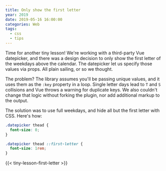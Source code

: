 ```yaml
---
title: Only show the first letter
year: 2019
date: 2019-05-16 16:00:00
categories: Web
tags:
  - css
  - tips
---
```


Time for another tiny lesson! We're working with a third-party Vue datepicker, and there was a design decision to only show the first letter of the weekdays above the calendar. The datepicker let us specify those values via props. All plain sailing, or so we thought.

The problem? The library assumes you'll be passing unique values, and it uses them as the `:key` property in a loop. Single letter days lead to `T` and `S` collisions and Vue throws a warning for duplicate keys. We also couldn't change that logic without forking the plugin, nor add additional markup to the output.

The solution was to use full weekdays, and hide all but the first letter with CSS. Here's how:

```css
.datepicker thead {
  font-size: 0;
}

.datepicker thead ::first-letter {
  font-size: 1rem;
}
```

{{< tiny-lesson-first-letter >}}
